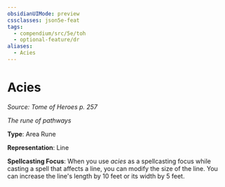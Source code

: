 ```yaml
---
obsidianUIMode: preview
cssclasses: json5e-feat
tags:
  - compendium/src/5e/toh
  - optional-feature/dr
aliases:
  - Acies
---
```

# Acies
*Source: Tome of Heroes p. 257*  

*The rune of pathways*

**Type**: Area Rune

**Representation**: Line

**Spellcasting Focus**: When you use *acies* as a spellcasting focus while casting a spell that affects a line, you can modify the size of the line. You can increase the line's length by 10 feet or its width by 5 feet.